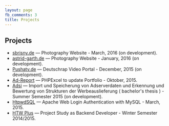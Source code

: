 ```yaml
---
layout: page
fb_comments: 3
title: Projects
---
```


## Projects

- [sbrisny.de](http://www.sbrisny.de/) — Photography Website - March, 2016 (on development).
- [astrid-garth.de](http://www.astrid-garth.de/) — Photography Website -  January, 2016 (on development).
- [Pushatv.de](http://cescgie.github.io/nwjs-pushatvde/) — Deutschrap Video Portal - December, 2015 (on development).
- [Ad-Report](https://github.com/cescgie/netpoint_excel) — PHPExcel to update Portfolio - Oktober, 2015.
- [Adsi](https://github.com/cescgie/pustapu) — Import und Speicherung von Adserverdaten und Erkennung und Bewertung von Strukturen der Werbeauslieferung ( bachelor's thesis ) - Summer Semester 2015 (on development).
- [HtpwdSQL](https://github.com/cescgie/Password-Protection-Using-MySQL) — Apache Web Login Authentication with MySQL - March, 2015.
- [HTW Plus](https://plus.f4.htw-berlin.de/) — Project Study as Backend Developer - Winter Semester 2014/2015.
